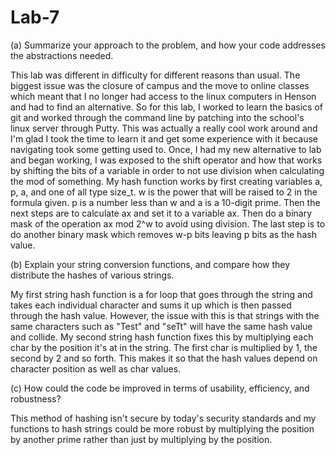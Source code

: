 # Lab-7

(a) Summarize your approach to the problem, and how your code addresses the abstractions needed.

  This lab was different in difficulty for different reasons than usual. The biggest issue was the closure of
  campus and the move to online classes which meant that I no longer had access to the linux computers in Henson
  and had to find an alternative. So for this lab, I worked to learn the basics of git and worked through the command line by
  patching into the school's linux server through Putty. This was actually a really cool work around and I'm glad I took the time
  to learn it and get some experience with it because navigating took some getting used to.
  Once, I had my new alternative to lab and began working, I was exposed to the shift operator and how that works by shifting the bits
  of a variable in order to not use division when calculating the mod of something.
  My hash function works by first creating variables a, p, a, and one of all type size_t. w is the power that will be raised to 2 in the formula given. p is a number less than w and a is a 10-digit prime.
  Then the next steps are to calculate ax and set it to a variable ax. Then do a binary mask of the operation ax mod 2^w to avoid using division. The last step is to do another binary mask which removes w-p bits leaving p bits as the hash value.

(b) Explain your string conversion functions, and compare how they distribute the hashes of various
strings.

My first string hash function is a for loop that goes through the string and takes each individual character and sums it up which is then passed through the hash value. However, the issue with this is that strings with the same characters such as "Test" and "seTt" will have the same hash value and collide. My second string hash function fixes this by multiplying each char by the position it's at in the string. The first char is multiplied by 1, the second by 2 and so forth. This makes it so that the hash values depend on character position as well as char values.

(c) How could the code be improved in terms of usability, efficiency, and robustness?

This method of hashing isn't secure by today's security standards and my functions to hash strings could be more robust by multiplying the position by another prime rather than just by multiplying by the position.
